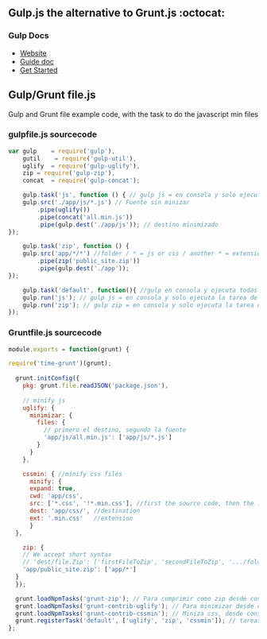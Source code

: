 ## Gulp.js the alternative to Grunt.js :octocat:
### Gulp Docs
- [Website](http://gulpjs.com)
- [Guide doc](https://github.com/gulpjs/gulp/blob/master/README.md#gulp---)
- [Get Started](https://github.com/gulpjs/gulp/blob/master/docs/getting-started.md#getting-started)




## Gulp/Grunt file.js

Gulp and Grunt file example code, with the task to do the javascript min files 

### gulpfile.js sourcecode

```javascript
var gulp    = require('gulp'),
    gutil    = require('gulp-util'),
    uglify  = require('gulp-uglify'),
    zip = require('gulp-zip'),
    concat  = require('gulp-concat');

    gulp.task('js', function () { // gulp js = en consola y solo ejecuta la tarea de minimzar los js
    gulp.src('./app/js/*.js') // Fuente sin minizar
        .pipe(uglify())
        .pipe(concat('all.min.js')) 
        .pipe(gulp.dest('./app/js')); // destino minimizado
});

    gulp.task('zip', function () {
    gulp.src('app/*/*') //folder / * = js or css / another * = extensions
        .pipe(zip('public_site.zip'))
        .pipe(gulp.dest('./app'));
});

    gulp.task('default', function(){ //gulp en consola y ejecuta todas las tareas por default
    gulp.run('js'); // gulp js = en consola y solo ejecuta la tarea de minimzar los js
    gulp.run('zip'); // gulp zip = en consola y solo ejecuta la tarea de comprimir en zip todo lo del app
});
```

### Gruntfile.js sourcecode
```javascript
module.exports = function(grunt) { 

require('time-grunt')(grunt);
  
  grunt.initConfig({ 
    pkg: grunt.file.readJSON('package.json'), 
 
    // minify js
    uglify: {  
      minimizar: {
        files: {
          // primero el destino, segundo la fuente
          'app/js/all.min.js': ['app/js/*.js'] 
        }
      }
    },

    cssmin: { //minify css files
      minify: {
      expand: true,
      cwd: 'app/css',
      src: ['*.css', '!*.min.css'], //first the source code, then the .min.css files
      dest: 'app/css/', //destination
      ext: '.min.css'   //extension
      }
  },

    zip: {
    // We accept short syntax
    // 'dest/file.Zip': ['firstFileToZip', 'secondFileToZip', '.../folder/*']
    'app/public_site.zip': ['app/*']
  }
  }); 

  grunt.loadNpmTasks('grunt-zip'); // Para comprimir como zip desde consola = grunt zip
  grunt.loadNpmTasks('grunt-contrib-uglify'); // Para minimizar desde consola = grunt uglify
  grunt.loadNpmTasks('grunt-contrib-cssmin'); // Miniza css, desde consola grunt cssmin
  grunt.registerTask('default', ['uglify', 'zip', 'cssmin']); // tareas registradas al default = grunt 
};
```




